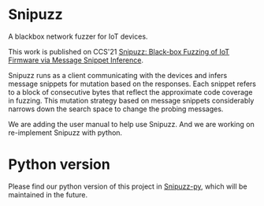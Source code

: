 # Snipuzz
A blackbox network fuzzer for IoT devices.

This work is published on CCS'21 [Snipuzz: Black-box Fuzzing of IoT Firmware via Message Snippet Inference](https://dl.acm.org/doi/10.1145/3460120.3484543).

Snipuzz runs as a client communicating with the devices and infers message snippets for mutation based on the responses. Each snippet refers to a block of consecutive bytes that reflect the approximate code coverage in fuzzing. This mutation strategy based on message snippets considerably narrows down the search space to change the probing messages. 

We are adding the user manual to help use Snipuzz. And we are working on re-implement Snipuzz with python.

# Python version
Please find our python version of this project in [Snipuzz-py](https://github.com/Immor278/Snipuzz-py), which will be maintained in the future.
